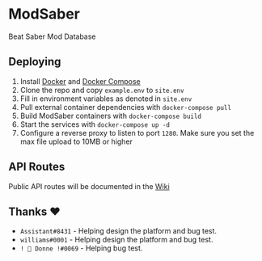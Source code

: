 # ModSaber
Beat Saber Mod Database

## Deploying
1. Install [Docker]() and [Docker Compose]()
2. Clone the repo and copy `example.env` to `site.env`
3. Fill in environment variables as denoted in `site.env`
4. Pull external container dependencies with `docker-compose pull`
5. Build ModSaber containers with `docker-compose build`
6. Start the services with `docker-compose up -d`
7. Configure a reverse proxy to listen to port `1280`. Make sure you set the max file upload to 10MB or higher

## API Routes
Public API routes will be documented in the [Wiki](https://github.com/lolPants/ModSaber/wiki)

## Thanks :heart:
* `Assistant#8431` - Helping design the platform and bug test.
* `williams#0001` - Helping design the platform and bug test.
* `! 🍆 Donne !#0069` - Helping bug test.
